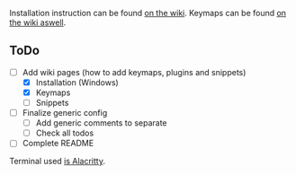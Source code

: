 Installation instruction can be found [on the wiki](https://github.com/abyo/nvim-windows/wiki/Windows-Installation). Keymaps can be found [on the wiki aswell](https://github.com/abyo/nvim-windows/wiki/Keymaps).

## ToDo

- [ ] Add wiki pages (how to add keymaps, plugins and snippets)
  - [x] Installation (Windows)
  - [x] Keymaps
  - [ ] Snippets
- [ ] Finalize generic config
  - [ ] Add generic comments to separate
  - [ ] Check all todos
- [ ] Complete README

Terminal used [is Alacritty](https://github.com/abyo/nvim-windows/wiki/Alacritty).
